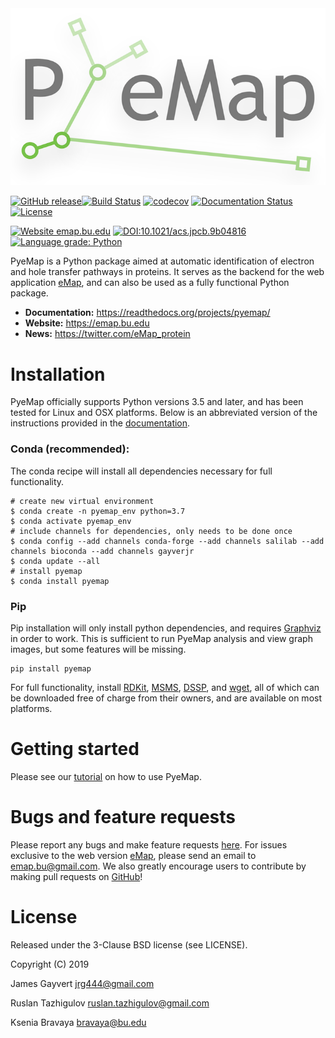 <div align="center">
  <img src="https://github.com/gayverjr/pyemap/blob/master/docs/logo/pyemap_logo.png">
</div>

[![GitHub release](https://img.shields.io/github/release/gayverjr/pyemap.svg)](https://github.com/gayverjr/pyemap)[![Build Status](https://travis-ci.org/gayverjr/pyemap.svg?branch=master)](https://travis-ci.org/gayverjr/pyemap) [![codecov](https://codecov.io/gh/gayverjr/pyemap/branch/master/graph/badge.svg)](https://codecov.io/gh/gayverjr/pyemap/branch/master) [![Documentation Status](https://readthedocs.org/projects/pyemap/badge/?version=latest)](https://pyemap.readthedocs.io/en/latest/?badge=latest) [![License](https://img.shields.io/badge/License-BSD%203--Clause-blue.svg)](https://github.com/gayverjr/pyemap/blob/master/LICENSE)

[![Website emap.bu.edu](https://img.shields.io/website-up-down-green-red/https/emap.bu.edu.svg)](https://emap.bu.edu/) [![DOI:10.1021/acs.jpcb.9b04816](https://zenodo.org/badge/DOI/10.1021/acs.jpcb.9b04816.svg)](https://doi.org/10.1021/acs.jpcb.9b04816) [![Language grade: Python](https://img.shields.io/lgtm/grade/python/g/gayverjr/pyemap.svg?logo=lgtm&logoWidth=18)](https://lgtm.com/projects/g/gayverjr/pyemap/context:python)

PyeMap is a Python package aimed at automatic identification of electron and hole transfer pathways in proteins.
It serves as the backend for the web application [eMap](https://emap.bu.edu/), and can also be used as a fully functional Python package.

- **Documentation:** https://readthedocs.org/projects/pyemap/
- **Website:** https://emap.bu.edu
- **News:** https://twitter.com/eMap_protein

# Installation
PyeMap officially supports Python versions 3.5 and later, and has been tested for Linux and OSX platforms. Below is an abbreviated version of the instructions provided in the [documentation](https://pyemap.readthedocs.io/en/latest/install.html).
### Conda (recommended):
The conda recipe will install all dependencies necessary for full functionality.
```
# create new virtual environment
$ conda create -n pyemap_env python=3.7
$ conda activate pyemap_env
# include channels for dependencies, only needs to be done once
$ conda config --add channels conda-forge --add channels salilab --add channels bioconda --add channels gayverjr
$ conda update --all
# install pyemap
$ conda install pyemap
```

### Pip
Pip installation will only install python dependencies, and requires [Graphviz](https://graphviz.gitlab.io/) in order to work. This is sufficient to run PyeMap analysis and view graph images, but some features will be missing.
```
pip install pyemap
```
For full functionality, install [RDKit](https://www.rdkit.org/docs/Install.html), [MSMS](http://mgltools.scripps.edu/packages/MSMS), [DSSP](https://swift.cmbi.umcn.nl/gv/dssp/DSSP_3.html), and [wget](https://www.gnu.org/software/wget/), all of which can be downloaded free of charge from their owners, and are available on most platforms.

# Getting started
Please see our [tutorial](https://pyemap.readthedocs.io/en/latest/tutorial/tutorial.html) on how to use PyeMap.

# Bugs and feature requests
Please report any bugs and make feature requests [here](https://github.com/gayverjr/pyemap/issues). For issues exclusive to the web version [eMap](https:emap.bu.edu), please send an email to <emap.bu@gmail.com>. We also greatly encourage users to contribute by making pull requests on [GitHub](https://github.com/gayverjr/pyemap)!

# License
Released under the 3-Clause BSD license (see LICENSE).

Copyright (C) 2019

James Gayvert <jrg444@gmail.com>

Ruslan Tazhigulov <ruslan.tazhigulov@gmail.com>

Ksenia Bravaya <bravaya@bu.edu>
